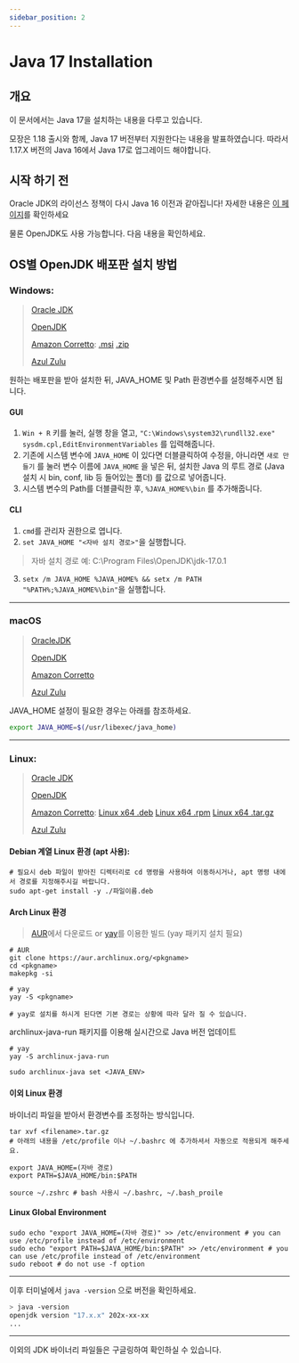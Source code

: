 ```yaml
---
sidebar_position: 2
---
```


# Java 17 Installation

## 개요

이 문서에서는 Java 17을 설치하는 내용을 다루고 있습니다.

모장은 1.18 출시와 함께, Java 17 버전부터 지원한다는 내용을 발표하였습니다. 따라서 1.17.X 버전의 Java 16에서 Java 17로 업그레이드 해야합니다. 

## 시작 하기 전

Oracle JDK의 라이선스 정책이 다시 Java 16 이전과 같아집니다! 자세한 내용은 [이 페이지](https://blogs.oracle.com/java/post/free-java-license)를 확인하세요

물론 OpenJDK도 사용 가능합니다. 다음 내용을 확인하세요.

## OS별 OpenJDK 배포판 설치 방법

### Windows:

> [Oracle JDK](https://www.oracle.com/java/technologies/downloads/#java17)
>
> [OpenJDK](https://jdk.java.net/17/)
>
> [Amazon Corretto](https://docs.aws.amazon.com/corretto/latest/corretto-17-ug/downloads-list.html): [.msi](https://corretto.aws/downloads/latest/amazon-corretto-17-x64-windows-jdk.msi) [.zip](https://corretto.aws/downloads/latest/amazon-corretto-17-x64-windows-jdk.zip)
>
> [Azul Zulu](https://www.azul.com/downloads/?version=java-17-lts&os=windows&package=jdk)

원하는 배포판을 받아 설치한 뒤, JAVA_HOME 및 Path 환경변수를 설정해주시면 됩니다. 

#### GUI
1. `Win + R` 키를 눌러, 실행 창을 열고, `"C:\Windows\system32\rundll32.exe" sysdm.cpl,EditEnvironmentVariables` 를 입력해줍니다.
2. 기존에 시스템 변수에 `JAVA_HOME` 이 있다면 더블클릭하여 수정을, 아니라면 `새로 만들기` 를 눌러 변수 이름에 `JAVA_HOME` 을 넣은 뒤, 설치한 Java 의 루트 경로 (Java 설치 시 bin, conf, lib 등 들어있는 폴더) 를 값으로 넣어줍니다.
3. 시스템 변수의 Path를 더블클릭한 후, `%JAVA_HOME%\bin` 를 추가해줍니다.

#### CLI
1. `cmd`를 관리자 권한으로 엽니다.
2. `set JAVA_HOME "<자바 설치 경로>"`을 실행합니다.
> 자바 설치 경로 예: C:\Program Files\OpenJDK\jdk-17.0.1
3. `setx /m JAVA_HOME %JAVA_HOME% && setx /m PATH "%PATH%;%JAVA_HOME%\bin"`을 실행합니다.

---
### macOS
> [OracleJDK](https://www.oracle.com/java/technologies/downloads/#java17)
>
> [OpenJDK](https://jdk.java.net/17/)
>
> [Amazon Corretto](https://corretto.aws/downloads/latest/amazon-corretto-17-x64-macos-jdk.pkg)
>
> [Azul Zulu](https://www.azul.com/downloads/?version=java-17-lts&os=macos&package=jdk)

JAVA_HOME 설정이 필요한 경우는 아래를 참조하세요.
```bash
export JAVA_HOME=$(/usr/libexec/java_home)
```
---

### Linux:

> [Oracle JDK](https://www.oracle.com/java/technologies/downloads/#java17)
>
> [OpenJDK](https://jdk.java.net/17/)
>
> [Amazon Corretto](https://docs.aws.amazon.com/corretto/latest/corretto-17-ug/downloads-list.html): [Linux x64 .deb](https://corretto.aws/downloads/latest/amazon-corretto-17-x64-linux-jdk.deb) [Linux x64 .rpm](https://corretto.aws/downloads/latest/amazon-corretto-17-x64-linux-jdk.rpm) [Linux x64 .tar.gz](https://corretto.aws/downloads/latest/amazon-corretto-17-x64-linux-jdk.tar.gz)
>
> [Azul Zulu](https://www.azul.com/downloads/?version=java-17-lts&os=linux&package=jdk)

#### Debian 계열 Linux 환경 (apt 사용):


```shell
# 필요시 deb 파일이 받아진 디렉터리로 cd 명령을 사용하여 이동하시거나, apt 명령 내에서 경로를 지정해주시길 바랍니다.
sudo apt-get install -y ./파일이름.deb
```

#### Arch Linux 환경

> [AUR](https://aur.archlinux.org/)에서 다운로드 or [yay](https://aur.archlinux.org/packages/yay)를 이용한 빌드 (yay 패키지 설치 필요)

```shell
# AUR
git clone https://aur.archlinux.org/<pkgname>
cd <pkgname>
makepkg -si

# yay
yay -S <pkgname>

# yay로 설치를 하시게 된다면 기본 경로는 상황에 따라 달라 질 수 있습니다.
```

archlinux-java-run 패키지를 이용해 실시간으로 Java 버전 업데이트

```shell
# yay
yay -S archlinux-java-run

sudo archlinux-java set <JAVA_ENV>
```

#### 이외 Linux 환경

바이너리 파일을 받아서 환경변수를 조정하는 방식입니다.

```shell
tar xvf <filename>.tar.gz
# 아래의 내용을 /etc/profile 이나 ~/.bashrc 에 추가하셔서 자동으로 적용되게 해주세요.

export JAVA_HOME=(자바 경로)
export PATH=$JAVA_HOME/bin:$PATH

source ~/.zshrc # bash 사용시 ~/.bashrc, ~/.bash_proile
```

#### Linux Global Environment
```shell
sudo echo "export JAVA_HOME=(자바 경로)" >> /etc/environment # you can use /etc/profile instead of /etc/environment
sudo echo "export PATH=$JAVA_HOME/bin:$PATH" >> /etc/environment # you can use /etc/profile instead of /etc/environment
sudo reboot # do not use -f option
```

---

이후 터미널에서 `java -version` 으로 버전을 확인하세요.

```sh
> java -version
openjdk version "17.x.x" 202x-xx-xx
...
```

---

이외의 JDK 바이너리 파일들은 구글링하여 확인하실 수 있습니다.

